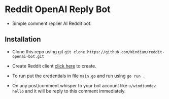 # Reddit OpenAI Reply Bot
- Simple comment replier AI Reddit bot.

## Installation

- Clone this repo using git `git clone https://github.com/Windium/reddit-openai-bot.git`

- Create Reddit client [click here](https://reddit.com/prefs/apps) to create.

- To run put the credentials in file `main.go` and run using `go run .`

- On any post/comment whisper to your bot account like `u/windiumdev hello` and it will be reply to this comment immediately.
